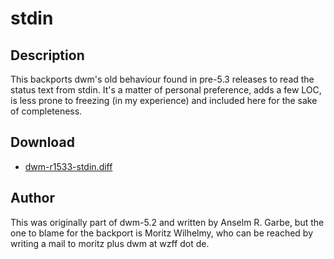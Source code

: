 stdin
=====

Description
-----------

This backports dwm's old behaviour found in pre-5.3 releases to read the status
text from stdin. It's a matter of personal preference, adds a few LOC, is less
prone to freezing (in my experience) and included here for the sake of
completeness.

Download
--------

* [dwm-r1533-stdin.diff](dwm-r1533-stdin.diff)

Author
------

This was originally part of dwm-5.2 and written by Anselm R. Garbe,
but the one to blame for the backport is Moritz Wilhelmy, who can be reached by
writing a mail to moritz plus dwm at wzff dot de.
